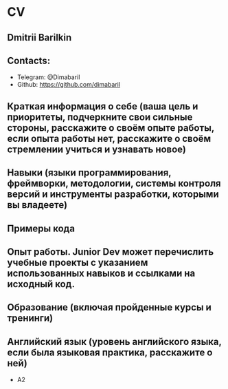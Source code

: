 # CV
## Dmitrii Barilkin
## Contacts:
* Telegram: @Dimabaril
* Github: https://github.com/dimabaril
## Краткая информация о себе (ваша цель и приоритеты, подчеркните свои сильные стороны, расскажите о своём опыте работы, если опыта работы нет, расскажите о своём стремлении учиться и узнавать новое)
## Навыки (языки программирования, фреймворки, методологии, системы контроля версий и инструменты разработки, которыми вы владеете)
## Примеры кода
## Опыт работы. Junior Dev может перечислить учебные проекты с указанием использованных навыков и ссылками на исходный код.
## Образование (включая пройденные курсы и тренинги)
## Английский язык (уровень английского языка, если была языковая практика, расскажите о ней)
* A2